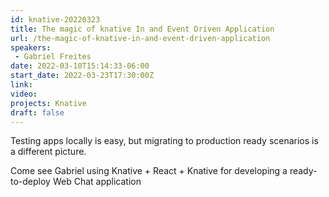 ```yaml
---
id: knative-20220323
title: The magic of knative In and Event Driven Application
url: /the-magic-of-knative-in-and-event-driven-application
speakers:
 - Gabriel Freites
date: 2022-03-10T15:14:33-06:00
start_date: 2022-03-23T17:30:00Z
link:  
video: 
projects: Knative
draft: false
---
```


Testing apps locally is easy, but migrating to production ready scenarios is a different picture.

Come see Gabriel using Knative + React + Knative for developing a ready-to-deploy Web Chat application
